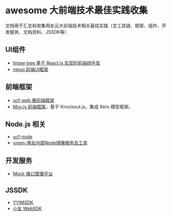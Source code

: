 # awesome 大前端技术最佳实践收集

文档用于汇总和收集用友云大前端技术相关最佳实践（含工具链、框架、组件、开发服务、文档资料、JSSDK等）


## UI组件

- [tinper-bee 基于 React.js 实现的前端组件库](http://bee.tinper.org/)
- [neoui 前端UI框架]()

## 前端框架

- [ucf-web 微前端框架](https://www.yuque.com/ucf-web/book)
- [Moy.js 前端框架](http://docs.tinper.org/moy/index.html)，基于 Knockout.js，集成 Kero 模型框架。

## Node.js 相关

- [ucf-node](https://github.com/iuap-design/ucf-node)
- [ynpm-用友内部Node镜像服务及工具](https://package.yonyoucloud.com/#/)


## 开发服务

- [Mock 接口管理平台](https://mock.yonyoucloud.com/)


## JSSDK

- [YYIMSDK](https://github.com/iuap-design/YYIMSDK)
- [小友 WebSDK]()



